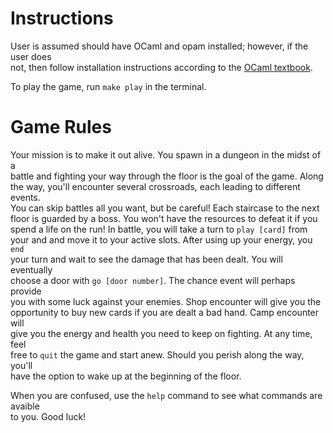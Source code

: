 # Instructions
User is assumed should have OCaml and opam installed; however, if the user does \
not, then follow installation instructions according to the [OCaml textbook](https://cs3110.github.io/textbook/chapters/preface/install.html).

To play the game, run `make play` in the terminal.

# Game Rules
Your mission is to make it out alive. You spawn in a dungeon in the midst of a \
battle and fighting your way through the floor is the goal of the game. Along \
the way, you'll encounter several crossroads, each leading to different events. \
You can skip battles all you want, but be careful! Each staircase to the next \
floor is guarded by a boss. You won't have the resources to defeat it if you \
spend a life on the run! In battle, you will take a turn to  `play [card]` from \
your and and move it to your active slots. After using up your energy, you `end` \
your turn and wait to see the damage that has been dealt. You will eventually \
choose a door with `go [door number]`. The chance event will perhaps provide \
you with some luck against your enemies. Shop encounter will give you the \
opportunity to buy new cards if you are dealt a bad hand. Camp encounter will\
give you the energy and health you need to keep on fighting. At any time, feel \
free to `quit` the game and start anew. Should you perish along the way, you'll \
have the option to wake up at the beginning of the floor.

When you are confused, use the `help` command to see what commands are avaible \
to you. Good luck!

